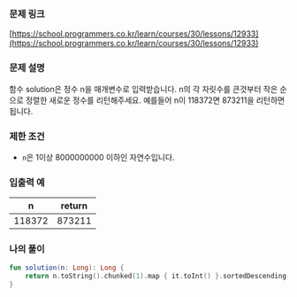 ### 문제 링크

[https://school.programmers.co.kr/learn/courses/30/lessons/12933](https://school.programmers.co.kr/learn/courses/30/lessons/12933)

### **문제 설명**

함수 solution은 정수 n을 매개변수로 입력받습니다. n의 각 자릿수를 큰것부터 작은 순으로 정렬한 새로운 정수를 리턴해주세요. 예를들어 n이 118372면 873211을 리턴하면 됩니다.

### 제한 조건

- `n`은 1이상 8000000000 이하인 자연수입니다.

### 입출력 예

| n | return |
| --- | --- |
| 118372 | 873211 |

### 나의 풀이

```kotlin
fun solution(n: Long): Long {
    return n.toString().chunked(1).map { it.toInt() }.sortedDescending().joinToString("").toLong()
}
```
